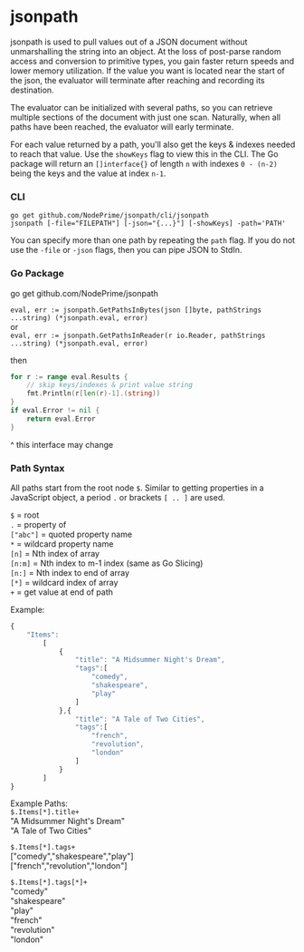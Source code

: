 # jsonpath  
  
jsonpath is used to pull values out of a JSON document without unmarshalling the string into an object.  At the loss of post-parse random access and conversion to primitive types, you gain faster return speeds and lower memory utilization.  If the value you want is located near the start of the json, the evaluator will terminate after reaching and recording its destination.  
  
The evaluator can be initialized with several paths, so you can retrieve multiple sections of the document with just one scan.  Naturally, when all paths have been reached, the evaluator will early terminate.  
  
For each value returned by a path, you'll also get the keys & indexes needed to reach that value.  Use the `showKeys` flag to view this in the CLI.  The Go package will return an `[]interface{}` of length `n` with indexes `0 - (n-2)` being the keys and the value at index `n-1`.  
  
### CLI   
`go get github.com/NodePrime/jsonpath/cli/jsonpath`  
`jsonpath [-file="FILEPATH"] [-json="{...}"] [-showKeys] -path='PATH'` 
  
You can specify more than one path by repeating the `path` flag.  If you do not use the `-file` or `-json` flags, then you can pipe JSON to StdIn.  
  
### Go Package  
go get github.com/NodePrime/jsonpath  
  
`eval, err := jsonpath.GetPathsInBytes(json []byte, pathStrings ...string) (*jsonpath.eval, error)`  
or  
`eval, err := jsonpath.GetPathsInReader(r io.Reader, pathStrings ...string) (*jsonpath.eval, error)`  
  
then
```go
for r := range eval.Results {
	// skip keys/indexes & print value string
	fmt.Println(r[len(r)-1].(string))	
}
if eval.Error != nil {
	return eval.Error
}
```
^ this interface may change   
  
   
### Path Syntax  
All paths start from the root node `$`.  Similar to getting properties in a JavaScript object, a period `.` or brackets `[ .. ]` are used.  
  
`$` = root  
`.` = property of  
`["abc"]` = quoted property name  
`*` = wildcard property name  
`[n]` = Nth index of array  
`[n:m]` = Nth index to m-1 index (same as Go Slicing)  
`[n:]` = Nth index to end of array  
`[*]` = wildcard index of array  
`+` = get value at end of path  
  
Example: 
```javascript
{  
	"Items":   
		[  
			{  
				"title": "A Midsummer Night's Dream",  
				"tags":[  
					"comedy",  
					"shakespeare",  
					"play"  
				]  
			},{  
				"title": "A Tale of Two Cities",  
				"tags":[  
					"french",  
					"revolution",  
					"london"  
				]  
			}  
		]  
} 
```
	
Example Paths:   
`$.Items[*].title+`    
"A Midsummer Night's Dream"   
"A Tale of Two Cities"   
  
`$.Items[*].tags+`    
["comedy","shakespeare","play"]  
["french","revolution","london"]  
  
`$.Items[*].tags[*]+`  
"comedy"  
"shakespeare"  
"play"  
"french"  
"revolution"  
"london"  
